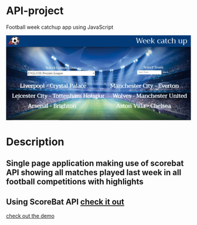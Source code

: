 # API-project

Football week catchup app using JavaScript

 <img src="./footballimg.JPG">

# Description

<h2>Single page application making use of scorebat API showing all matches played last week in all football competitions with highlights </h2>

## Using ScoreBat API <a href="https://www.scorebat.com/video-api/">check it out</a>

<a href="https://osamaalpha.github.io/API-project/">check out the demo</a>
